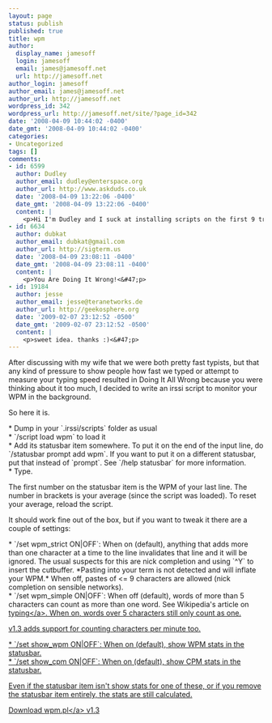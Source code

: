 ```yaml
---
layout: page
status: publish
published: true
title: wpm
author:
  display_name: jamesoff
  login: jamesoff
  email: james@jamesoff.net
  url: http://jamesoff.net
author_login: jamesoff
author_email: james@jamesoff.net
author_url: http://jamesoff.net
wordpress_id: 342
wordpress_url: http://jamesoff.net/site/?page_id=342
date: '2008-04-09 10:44:02 -0400'
date_gmt: '2008-04-09 10:44:02 -0400'
categories:
- Uncategorized
tags: []
comments:
- id: 6599
  author: Dudley
  author_email: dudley@enterspace.org
  author_url: http://www.askduds.co.uk
  date: '2008-04-09 13:22:06 -0400'
  date_gmt: '2008-04-09 13:22:06 -0400'
  content: |
    <p>Hi I'm Dudley and I suck at installing scripts on the first 9 tries.<&#47;p>
- id: 6634
  author: dubkat
  author_email: dubkat@gmail.com
  author_url: http://sigterm.us
  date: '2008-04-09 23:08:11 -0400'
  date_gmt: '2008-04-09 23:08:11 -0400'
  content: |
    <p>You Are Doing It Wrong!<&#47;p>
- id: 19184
  author: jesse
  author_email: jesse@teranetworks.de
  author_url: http://geekosphere.org
  date: '2009-02-07 23:12:52 -0500'
  date_gmt: '2009-02-07 23:12:52 -0500'
  content: |
    <p>sweet idea. thanks :)<&#47;p>
---
```

<p>After discussing with my wife that we were both pretty fast typists, but that any kind of pressure to show people how fast we typed or attempt to measure your typing speed resulted in Doing It All Wrong because you were thinking about it too much, I decided to write an irssi script to monitor your WPM in the background.</p>
<p>So here it is.</p>
<p>* Dump in your `.irssi&#47;scripts` folder as usual<br />
* `&#47;script load wpm` to load it<br />
* Add its statusbar item somewhere. To put it on the end of the input line, do `&#47;statusbar prompt add wpm`. If you want to put it on a different statusbar, put that instead of `prompt`. See `&#47;help statusbar` for more information.<br />
* Type.</p>
<p>The first number on the statusbar item is the WPM of your last line. The number in brackets is your average (since the script was loaded). To reset your average, reload the script.</p>
<p>It should work fine out of the box, but if you want to tweak it there are a couple of settings:</p>
<p> * `&#47;set wpm_strict ON|OFF`: When on (default), anything that adds more than one character at a time to the line invalidates that line and it will be ignored. The usual suspects for this are nick completion and using `^Y` to insert the cutbuffer. *Pasting into your term is not detected and will inflate your WPM.* When off, pastes of <= 9 characters are allowed (nick completion on sensible networks).<br />
 * `&#47;set wpm_simple ON|OFF`: When off (default), words of more than 5 characters can count as more than one word. See Wikipedia's article on <a href="http:&#47;&#47;en.wikipedia.org&#47;wiki&#47;Typing#Words_per_minute" target="_blank">typing<&#47;a>. When on, words over 5 characters still only count as one.</p>
<p>v1.3 adds support for counting characters per minute too.</p>
<p> * `&#47;set show_wpm ON|OFF`: When on (default), show WPM stats in the statusbar.<br />
 * `&#47;set show_cpm ON|OFF`: When on (default), show CPM stats in the statusbar.</p>
<p>Even if the statusbar item isn't show stats for one of these, or if you remove the statusbar item entirely, the stats are still calculated.</p>
<p>Download <a href='http:&#47;&#47;jamesoff.net&#47;site&#47;wp-content&#47;uploads&#47;2008&#47;04&#47;wpm.pl'>wpm.pl<&#47;a> v1.3</p>
